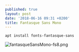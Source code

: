 ```yaml
---
published: true
layout: post
date: '2018-06-16 09:31 +0200'
title: Fantasque Sans Mono
---
```

	apt install fonts-fantasque-sans
    
![fantasqueSansMono-fs8.png]({{site.baseurl}}/media/fantasqueSansMono-fs8.png)

